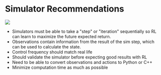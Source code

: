 # Simulator Recommendations

![](../img/sim.png)

- Simulators must be able to take a "step" or "iteration" sequentially so RL can learn to maximize the future expected return.
- Observations contain information from the result of the sim step, which can be used to calculate the state.
- Control frequency should match real life
- Should validate the simulator before expecting good results with RL
- Need to be able to convert observations and actions to Python or C++
- Minimize computation time as much as possible
